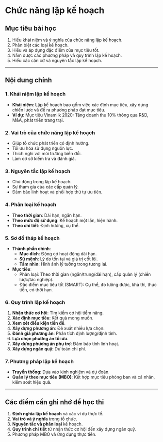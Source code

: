 
# Chức năng lập kế hoạch

## Mục tiêu bài học
1. Hiểu khái niệm và ý nghĩa của chức năng lập kế hoạch.
2. Phân biệt các loại kế hoạch.
3. Hiểu và áp dụng đặc điểm của mục tiêu tốt.
4. Nắm được các phương pháp và quy trình lập kế hoạch.
5. Hiểu các căn cứ và nguyên tắc lập kế hoạch.

---

## Nội dung chính

### 1. Khái niệm lập kế hoạch
- **Khái niệm**: Lập kế hoạch bao gồm việc xác định mục tiêu, xây dựng chiến lược và đề ra phương pháp đạt mục tiêu.
- **Ví dụ**: Mục tiêu Vinamilk 2020: Tăng doanh thu 10% thông qua R&D, M&A, phát triển trang trại.

### 2. Vai trò của chức năng lập kế hoạch
- Giúp tổ chức phát triển có định hướng.
- Tối ưu hóa sử dụng nguồn lực.
- Thích nghi với môi trường biến đổi.
- Làm cơ sở kiểm tra và đánh giá.

### 3. Nguyên tắc lập kế hoạch
- Chủ động trong lập kế hoạch.
- Sự tham gia của các cấp quản lý.
- Đảm bảo linh hoạt và phối hợp thứ tự ưu tiên.

### 4. Phân loại kế hoạch
- **Theo thời gian**: Dài hạn, ngắn hạn.
- **Theo mức độ sử dụng**: Kế hoạch một lần, hiện hành.
- **Theo chi tiết**: Định hướng, cụ thể.

### 5. Sơ đồ tháp kế hoạch
- **Thành phần chính**:
  - **Mục đích**: Động cơ hoạt động dài hạn.
  - **Sứ mệnh**: Lý do tồn tại và giá trị cốt lõi.
  - **Tầm nhìn**: Hình ảnh lý tưởng trong tương lai.
- **Mục tiêu**:
  - Phân loại: Theo thời gian (ngắn/trung/dài hạn), cấp quản lý (chiến lược/tác nghiệp).
  - Đặc điểm mục tiêu tốt (SMART): Cụ thể, đo lường được, khả thi, thực tiễn, có thời hạn.

### 6. Quy trình lập kế hoạch
1. **Nhận thức cơ hội**: Tìm kiếm cơ hội tiềm năng.
2. **Xác định mục tiêu**: Kết quả mong muốn.
3. **Xem xét điều kiện tiền đề**.
4. **Xây dựng phương án**: Đề xuất nhiều lựa chọn.
5. **Đánh giá phương án**: Phân tích định lượng/định tính.
6. **Lựa chọn phương án tối ưu**.
7. **Xây dựng phương án phụ trợ**: Đảm bảo tính linh hoạt.
8. **Xây dựng ngân quỹ**: Dự toán chi phí.

### 7. Phương pháp lập kế hoạch
- **Truyền thống**: Dựa vào kinh nghiệm và dự đoán.
- **Quản lý theo mục tiêu (MBO)**: Kết hợp mục tiêu phòng ban và cá nhân, kiểm soát hiệu quả.

---

## Các điểm cần ghi nhớ để học thi
1. **Định nghĩa lập kế hoạch** và các ví dụ thực tế.
2. **Vai trò và ý nghĩa** trong tổ chức.
3. **Nguyên tắc và phân loại** kế hoạch.
4. **Quy trình chi tiết** từ nhận thức cơ hội đến xây dựng ngân quỹ.
5. Phương pháp MBO và ứng dụng thực tiễn.

